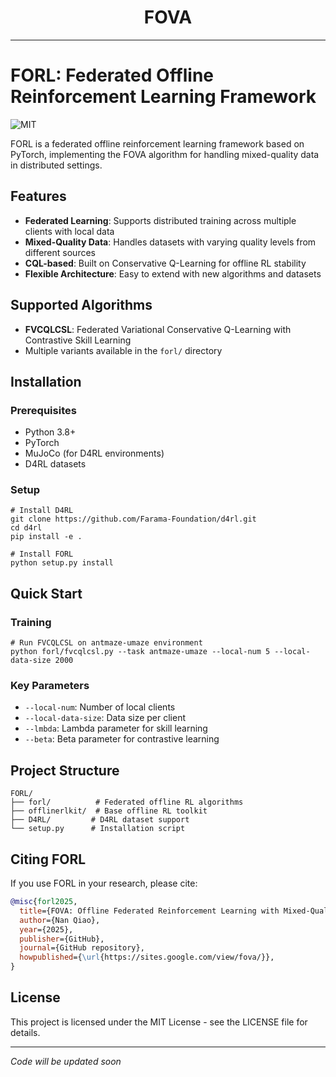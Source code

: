 <div align="center">
  <h1>FOVA</h1>
</div>

---

# FORL: Federated Offline Reinforcement Learning Framework

![MIT](https://img.shields.io/badge/license-MIT-blue)

FORL is a federated offline reinforcement learning framework based on PyTorch, implementing the FOVA algorithm for handling mixed-quality data in distributed settings.

## Features

- **Federated Learning**: Supports distributed training across multiple clients with local data
- **Mixed-Quality Data**: Handles datasets with varying quality levels from different sources
- **CQL-based**: Built on Conservative Q-Learning for offline RL stability
- **Flexible Architecture**: Easy to extend with new algorithms and datasets

## Supported Algorithms

- **FVCQLCSL**: Federated Variational Conservative Q-Learning with Contrastive Skill Learning
- Multiple variants available in the `forl/` directory

## Installation

### Prerequisites
- Python 3.8+
- PyTorch
- MuJoCo (for D4RL environments)
- D4RL datasets

### Setup
```shell
# Install D4RL
git clone https://github.com/Farama-Foundation/d4rl.git
cd d4rl
pip install -e .

# Install FORL
python setup.py install
```

## Quick Start

### Training
```shell
# Run FVCQLCSL on antmaze-umaze environment
python forl/fvcqlcsl.py --task antmaze-umaze --local-num 5 --local-data-size 2000
```

### Key Parameters
- `--local-num`: Number of local clients
- `--local-data-size`: Data size per client
- `--lmbda`: Lambda parameter for skill learning
- `--beta`: Beta parameter for contrastive learning

## Project Structure

```
FORL/
├── forl/          # Federated offline RL algorithms
├── offlinerlkit/  # Base offline RL toolkit
├── D4RL/         # D4RL dataset support
└── setup.py      # Installation script
```

## Citing FORL

If you use FORL in your research, please cite:

```bibtex
@misc{forl2025,
  title={FOVA: Offline Federated Reinforcement Learning with Mixed-Quality Data},
  author={Nan Qiao},
  year={2025},
  publisher={GitHub},
  journal={GitHub repository},
  howpublished={\url{https://sites.google.com/view/fova/}},
}
```

## License

This project is licensed under the MIT License - see the LICENSE file for details.

---

*Code will be updated soon*

